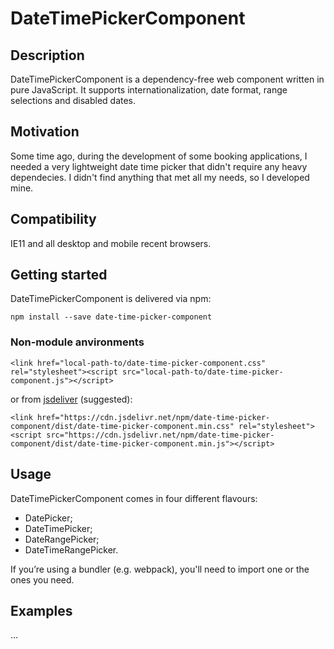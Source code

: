 # DateTimePickerComponent

## Description
DateTimePickerComponent is a dependency-free web component written in pure JavaScript. It supports internationalization, date format, range selections and disabled dates.

## Motivation
Some time ago, during the development of some booking applications, I needed a very lightweight date time picker that didn't require any heavy dependecies. I didn't find anything that met all my needs, so I developed mine.

## Compatibility
IE11 and all desktop and mobile recent browsers.

## Getting started
DateTimePickerComponent is delivered via npm:

`npm install --save date-time-picker-component`

### Non-module anvironments
`<link href="local-path-to/date-time-picker-component.css" rel="stylesheet"><script src="local-path-to/date-time-picker-component.js"></script>`

or from [jsdeliver](https://www.jsdelivr.com/) (suggested):

`<link href="https://cdn.jsdelivr.net/npm/date-time-picker-component/dist/date-time-picker-component.min.css" rel="stylesheet"><script src="https://cdn.jsdelivr.net/npm/date-time-picker-component/dist/date-time-picker-component.min.js"></script>`

## Usage
DateTimePickerComponent comes in four different flavours:

- DatePicker;
- DateTimePicker;
- DateRangePicker;
- DateTimeRangePicker.

If you’re using a bundler (e.g. webpack), you'll need to import one or the ones you need.

## Examples
...
